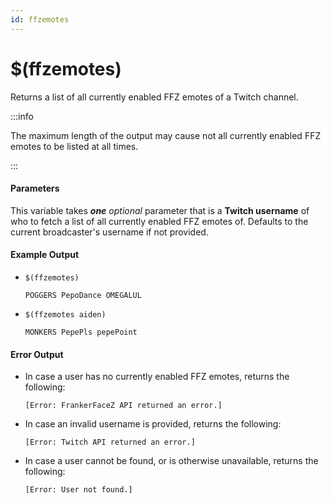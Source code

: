 ```yaml
---
id: ffzemotes
---
```


# $(ffzemotes)

Returns a list of all currently enabled FFZ emotes of a Twitch channel.

:::info

The maximum length of the output may cause not all currently enabled FFZ emotes to be listed at all times.

:::

#### Parameters

This variable takes ***one*** *optional* parameter that is a **Twitch username** of who to fetch a list of all currently enabled FFZ emotes of. Defaults to the current broadcaster's username if not provided.

#### Example Output

* `$(ffzemotes)`

    ```
    POGGERS PepoDance OMEGALUL
    ```

* `$(ffzemotes aiden)`

    ```
    MONKERS PepePls pepePoint
    ```

#### Error Output

* In case a user has no currently enabled FFZ emotes, returns the following:

    ```
    [Error: FrankerFaceZ API returned an error.]
    ```

* In case an invalid username is provided, returns the following:

    ```
    [Error: Twitch API returned an error.]
    ```

* In case a user cannot be found, or is otherwise unavailable, returns the following:

    ```
    [Error: User not found.]
    ```
